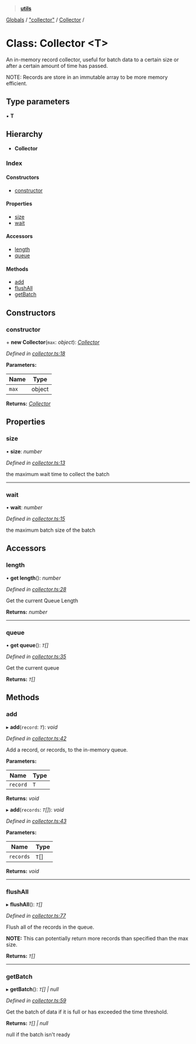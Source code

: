 > **[utils](../README.md)**

[Globals](../README.md) / ["collector"](../modules/_collector_.md) / [Collector](_collector_.collector.md) /

# Class: Collector <**T**>

An in-memory record collector,
useful for batch data to a certain
size or after a certain amount of time has passed.

NOTE: Records are store in an immutable array to
be more memory efficient.

## Type parameters

▪ **T**

## Hierarchy

* **Collector**

### Index

#### Constructors

* [constructor](_collector_.collector.md#constructor)

#### Properties

* [size](_collector_.collector.md#size)
* [wait](_collector_.collector.md#wait)

#### Accessors

* [length](_collector_.collector.md#length)
* [queue](_collector_.collector.md#queue)

#### Methods

* [add](_collector_.collector.md#add)
* [flushAll](_collector_.collector.md#flushall)
* [getBatch](_collector_.collector.md#getbatch)

## Constructors

###  constructor

\+ **new Collector**(`max`: *object*): *[Collector](_collector_.collector.md)*

*Defined in [collector.ts:18](https://github.com/terascope/teraslice/tree/683dac73cdbcf5a70581ac5c9ea14ddddf69eb91/packages/utils/collector.ts#L18)*

**Parameters:**

Name | Type |
------ | ------ |
`max` | object |

**Returns:** *[Collector](_collector_.collector.md)*

## Properties

###  size

• **size**: *number*

*Defined in [collector.ts:13](https://github.com/terascope/teraslice/tree/683dac73cdbcf5a70581ac5c9ea14ddddf69eb91/packages/utils/collector.ts#L13)*

the maximum wait time to collect the batch

___

###  wait

• **wait**: *number*

*Defined in [collector.ts:15](https://github.com/terascope/teraslice/tree/683dac73cdbcf5a70581ac5c9ea14ddddf69eb91/packages/utils/collector.ts#L15)*

the maximum batch size of the batch

## Accessors

###  length

• **get length**(): *number*

*Defined in [collector.ts:28](https://github.com/terascope/teraslice/tree/683dac73cdbcf5a70581ac5c9ea14ddddf69eb91/packages/utils/collector.ts#L28)*

Get the current Queue Length

**Returns:** *number*

___

###  queue

• **get queue**(): *`T`[]*

*Defined in [collector.ts:35](https://github.com/terascope/teraslice/tree/683dac73cdbcf5a70581ac5c9ea14ddddf69eb91/packages/utils/collector.ts#L35)*

Get the current queue

**Returns:** *`T`[]*

## Methods

###  add

▸ **add**(`record`: *`T`*): *void*

*Defined in [collector.ts:42](https://github.com/terascope/teraslice/tree/683dac73cdbcf5a70581ac5c9ea14ddddf69eb91/packages/utils/collector.ts#L42)*

Add a record, or records, to the in-memory queue.

**Parameters:**

Name | Type |
------ | ------ |
`record` | `T` |

**Returns:** *void*

▸ **add**(`records`: *`T`[]*): *void*

*Defined in [collector.ts:43](https://github.com/terascope/teraslice/tree/683dac73cdbcf5a70581ac5c9ea14ddddf69eb91/packages/utils/collector.ts#L43)*

**Parameters:**

Name | Type |
------ | ------ |
`records` | `T`[] |

**Returns:** *void*

___

###  flushAll

▸ **flushAll**(): *`T`[]*

*Defined in [collector.ts:77](https://github.com/terascope/teraslice/tree/683dac73cdbcf5a70581ac5c9ea14ddddf69eb91/packages/utils/collector.ts#L77)*

Flush all of the records in the queue.

**NOTE:** This can potentially return more records than
specified than the max size.

**Returns:** *`T`[]*

___

###  getBatch

▸ **getBatch**(): *`T`[] | null*

*Defined in [collector.ts:59](https://github.com/terascope/teraslice/tree/683dac73cdbcf5a70581ac5c9ea14ddddf69eb91/packages/utils/collector.ts#L59)*

Get the batch of data if it is full or has exceeded the time threshold.

**Returns:** *`T`[] | null*

null if the batch isn't ready